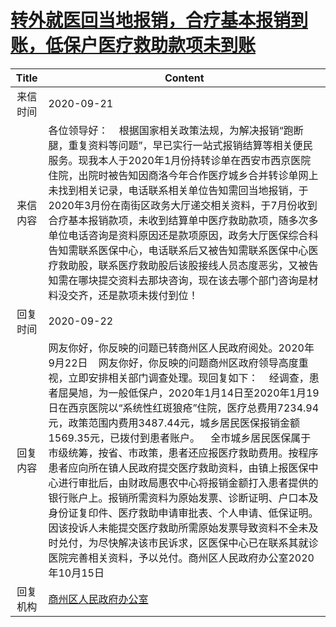 # <a href="http://www.shangluo.gov.cn/zmhd/ldxxxx.jsp?urltype=leadermail.LeaderMailContentUrl&wbtreeid=1112&leadermailid=6478">转外就医回当地报销，合疗基本报销到账，低保户医疗救助款项未到账</a>
|Title|Content|
|:---:|---|
|来信时间|2020-09-21|
|来信内容|各位领导好：    根据国家相关政策法规，为解决报销“跑断腿，重复资料等问题”，早已实行一站式报销结算等相关便民服务。现我本人于2020年1月份持转诊单在西安市西京医院住院，出院时被告知因商洛今年合作医疗城乡合并转诊单网上未找到相关记录，电话联系相关单位告知需回当地报销，于2020年3月份在南街区政务大厅递交相关资料，于7月份收到合疗基本报销款项，未收到结算单中医疗救助款项，随多次多单位电话咨询是资料原因还是款项原因，政务大厅医保综合科告知需联系医保中心，电话联系后又被告知需联系医保中心医疗救助股，联系医疗救助股后该股接线人员态度恶劣，又被告知需在哪块提交资料去那块咨询，现在该去哪个部门咨询是材料没交齐，还是款项未拨付到位！|
|回复时间|2020-09-22|
|回复内容|网友你好，你反映的问题已转商州区人民政府阅处。2020年9月22日    网友你好，你反映的问题商州区政府领导高度重视，立即安排相关部门调查处理。现回复如下：    经调查，患者屈昊旭，为一般低保户，2020年1月14日至2020年1月19日在西京医院以“系统性红斑狼疮”住院，医疗总费用7234.94元，政策范围内费用3487.44元，城乡居民医保报销金额1569.35元，已拨付到患者账户。    全市城乡居民医保属于市级统筹，按省、市政策，患者还应报医疗救助费用。按程序患者应向所在镇人民政府提交医疗救助资料，由镇上报医保中心进行审批后，由财政局惠农中心将报销金额打入患者提供的银行账户上。报销所需资料为原始发票、诊断证明、户口本及身份证复印件、医疗救助申请审批表、个人申请、低保证明。因该投诉人未能提交医疗救助所需原始发票导致资料不全未及时兑付，为尽快解决该市民诉求，区医保中心已在联系其就诊医院完善相关资料，予以兑付。商州区人民政府办公室2020年10月15日|
|回复机构|<a href="../../categories/agencies/商州区人民政府办公室.md">商州区人民政府办公室</a>|